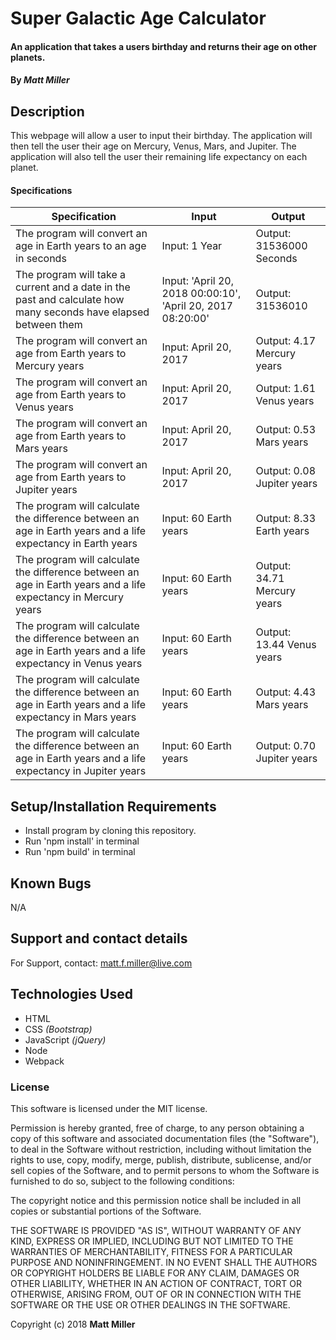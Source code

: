 # Super Galactic Age Calculator

#### An application that takes a users birthday and returns their age on other planets.

#### By _**Matt Miller**_

## Description

This webpage will allow a user to input their birthday. The application will then tell the user their age on Mercury, Venus, Mars, and Jupiter. The application will also tell the user their remaining life expectancy on each planet.

#### Specifications

| Specification | Input | Output |
| --- | --- | --- |
| The program will convert an age in Earth years to an age in seconds | Input: 1 Year | Output: 31536000 Seconds |
| The program will take a current and a date in the past and calculate how many seconds have elapsed between them | Input: 'April 20, 2018 00:00:10', 'April 20, 2017 08:20:00' | Output: 31536010 |
| The program will convert an age from Earth years to Mercury years | Input: April 20, 2017 | Output: 4.17 Mercury years |
| The program will convert an age from Earth years to Venus years | Input: April 20, 2017 | Output: 1.61 Venus years |
| The program will convert an age from Earth years to Mars years | Input: April 20, 2017 | Output: 0.53 Mars years |
| The program will convert an age from Earth years to Jupiter years | Input: April 20, 2017 | Output: 0.08 Jupiter years |
| The program will calculate the difference between an age in Earth years and a life expectancy in Earth years| Input: 60 Earth years | Output: 8.33 Earth years |
| The program will calculate the difference between an age in Earth years and a life expectancy in Mercury years| Input: 60 Earth years | Output: 34.71 Mercury years |
| The program will calculate the difference between an age in Earth years and a life expectancy in Venus years| Input: 60 Earth years | Output: 13.44 Venus years |
| The program will calculate the difference between an age in Earth years and a life expectancy in Mars years| Input: 60 Earth years | Output: 4.43 Mars years |
| The program will calculate the difference between an age in Earth years and a life expectancy in Jupiter years| Input: 60 Earth years | Output: 0.70 Jupiter years |


## Setup/Installation Requirements

* Install program by cloning this repository.
* Run 'npm install' in terminal
* Run 'npm build' in terminal

## Known Bugs

N/A

## Support and contact details

For Support, contact: matt.f.miller@live.com

## Technologies Used

* HTML
* CSS _(Bootstrap)_
* JavaScript _(jQuery)_
* Node
* Webpack


### License

This software is licensed under the MIT license.

Permission is hereby granted, free of charge, to any person obtaining a copy of this software and associated documentation files (the "Software"), to deal in the Software without restriction, including without limitation the rights to use, copy, modify, merge, publish, distribute, sublicense, and/or sell copies of the Software, and to permit persons to whom the Software is furnished to do so, subject to the following conditions:

The copyright notice and this permission notice shall be included in all copies or substantial portions of the Software.

THE SOFTWARE IS PROVIDED "AS IS", WITHOUT WARRANTY OF ANY KIND, EXPRESS OR IMPLIED, INCLUDING BUT NOT LIMITED TO THE WARRANTIES OF MERCHANTABILITY, FITNESS FOR A PARTICULAR PURPOSE AND NONINFRINGEMENT. IN NO EVENT SHALL THE AUTHORS OR COPYRIGHT HOLDERS BE LIABLE FOR ANY CLAIM, DAMAGES OR OTHER LIABILITY, WHETHER IN AN ACTION OF CONTRACT, TORT OR OTHERWISE, ARISING FROM, OUT OF OR IN CONNECTION WITH THE SOFTWARE OR THE USE OR OTHER DEALINGS IN THE SOFTWARE.

Copyright (c) 2018 **Matt Miller**
